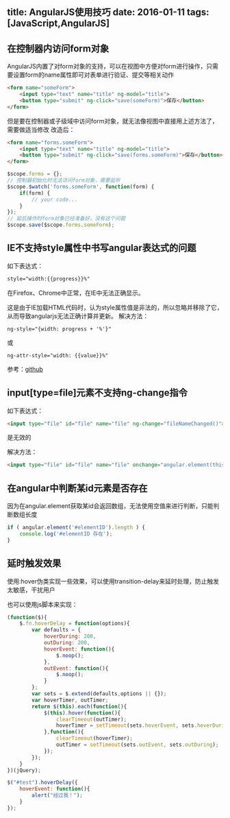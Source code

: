 title: AngularJS使用技巧
date: 2016-01-11
tags: [JavaScript,AngularJS]
---
## 在控制器内访问form对象
AngularJS内置了对form对象的支持，可以在视图中方便对form进行操作，只需要设置form的name属性即可对表单进行验证、提交等相关动作

``` html
<form name="someForm">
    <input type="text" name="title" ng-model="title">
    <button type="submit" ng-click="save(someForm)">保存</button>
</form>
```

但是要在控制器或子级域中访问form对象，就无法像视图中直接用上述方法了，需要做适当修改
改造后：
``` html
<form name="forms.someForm">
    <input type="text" name="title" ng-model="title">
    <button type="submit" ng-click="save(forms.someForm)">保存</button>
</form>
```
``` javascript
$scope.forms = {};
// 控制器初始化时无法访问form对象，需要监听
$scope.$watch('forms.someForm', function(form) {
    if(form) {
        // your code...
    }
});
// 延后操作时form对象已经准备好，没有这个问题
$scope.save($scope.forms.someForm);

```


## IE不支持style属性中书写angular表达式的问题

如下表达式：
``` html
style="width:{{progress}}%"
```
在Firefox、Chrome中正常，在IE中无法正确显示。

这是由于IE加载HTML代码时，认为style属性值是非法的，所以忽略并移除了它，从而导致angularjs无法正确计算并更新。
解决方法：
```
ng-style="{width: progress + '%'}"
```
或
```
ng-attr-style="width: {{value}}%"
```
参考：[github](https://github.com/angular/angular.js/issues/2186)


## input[type=file]元素不支持ng-change指令

如下表达式：
``` html
<input type="file" id="file" name="file" ng-change="fileNameChanged()">
```
是无效的

解决方法：
``` html
<input type="file" id="file" name="file" onchange="angular.element(this).scope().fileNameChanged()">
```


## 在angular中判断某id元素是否存在
因为在angular.element获取某id会返回数组，无法使用空值来进行判断，只能判断数组长度
``` javascript
if ( angular.element('#elementID').length ) {
    console.log('#elementID 存在');
}
```


## 延时触发效果
使用:hover伪类实现一些效果，可以使用transition-delay来延时处理，防止触发太敏感，干扰用户

也可以使用js脚本来实现：
``` javascript
(function($){
    $.fn.hoverDelay = function(options){
        var defaults = {
            hoverDuring: 200,
            outDuring: 200,
            hoverEvent: function(){
                $.noop();
            },
            outEvent: function(){
                $.noop();
            }
        };
        var sets = $.extend(defaults,options || {});
        var hoverTimer, outTimer;
        return $(this).each(function(){
            $(this).hover(function(){
                clearTimeout(outTimer);
                hoverTimer = setTimeout(sets.hoverEvent, sets.hoverDuring);
            },function(){
                clearTimeout(hoverTimer);
                outTimer = setTimeout(sets.outEvent, sets.outDuring);
            });
        });
    }
})(jQuery);

$("#test").hoverDelay({
    hoverEvent: function(){
        alert("经过我！");
    }
});
```
